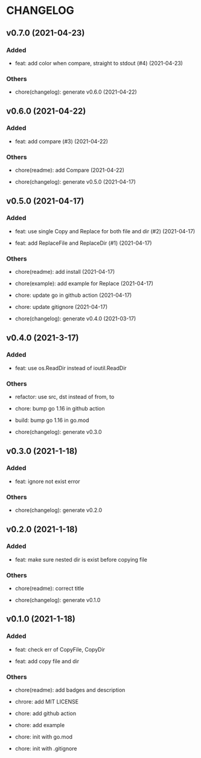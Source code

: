 # CHANGELOG

## v0.7.0 (2021-04-23)

### Added

- feat: add color when compare, straight to stdout (#4) (2021-04-23)

### Others

- chore(changelog): generate v0.6.0 (2021-04-22)

## v0.6.0 (2021-04-22)

### Added

- feat: add compare (#3) (2021-04-22)

### Others

- chore(readme): add Compare (2021-04-22)

- chore(changelog): generate v0.5.0 (2021-04-17)

## v0.5.0 (2021-04-17)

### Added

- feat: use single Copy and Replace for both file and dir (#2) (2021-04-17)

- feat: add ReplaceFile and ReplaceDir (#1) (2021-04-17)

### Others

- chore(readme): add install (2021-04-17)

- chore(example): add example for Replace (2021-04-17)

- chore: update go in github action (2021-04-17)

- chore: update gitignore (2021-04-17)

- chore(changelog): generate v0.4.0 (2021-03-17)

## v0.4.0 (2021-3-17)

### Added

- feat: use os.ReadDir instead of ioutil.ReadDir

### Others

- refactor: use src, dst instead of from, to

- chore: bump go 1.16 in github action

- build: bump go 1.16 in go.mod

- chore(changelog): generate v0.3.0

## v0.3.0 (2021-1-18)

### Added

- feat: ignore not exist error

### Others

- chore(changelog): generate v0.2.0

## v0.2.0 (2021-1-18)

### Added

- feat: make sure nested dir is exist before copying file

### Others

- chore(readme): correct title

- chore(changelog): generate v0.1.0

## v0.1.0 (2021-1-18)

### Added

- feat: check err of CopyFile, CopyDir

- feat: add copy file and dir

### Others

- chore(readme): add badges and description

- chrore: add MIT LICENSE

- chore: add github action

- chore: add example

- chore: init with go.mod

- chore: init with .gitignore
